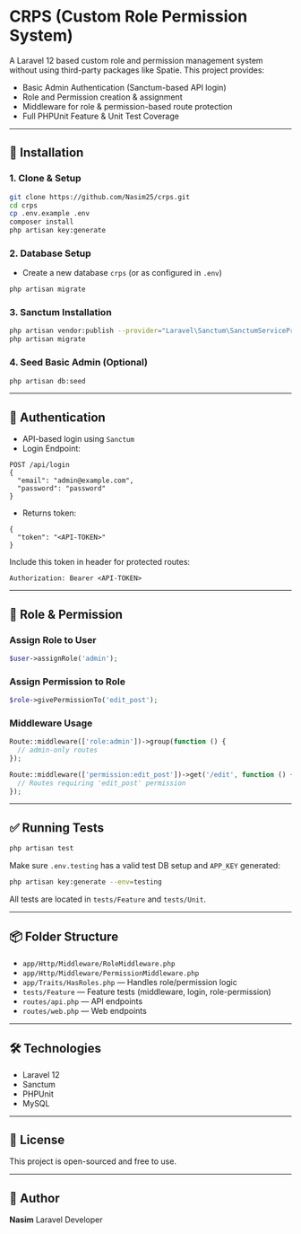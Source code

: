 # CRPS (Custom Role Permission System)

A Laravel 12 based custom role and permission management system without using third-party packages like Spatie. This project provides:

* Basic Admin Authentication (Sanctum-based API login)
* Role and Permission creation & assignment
* Middleware for role & permission-based route protection
* Full PHPUnit Feature & Unit Test Coverage

---

## 🚀 Installation

### 1. Clone & Setup

```bash
git clone https://github.com/Nasim25/crps.git
cd crps
cp .env.example .env
composer install
php artisan key:generate
```

### 2. Database Setup

* Create a new database `crps` (or as configured in `.env`)

```bash
php artisan migrate
```

### 3. Sanctum Installation

```bash
php artisan vendor:publish --provider="Laravel\Sanctum\SanctumServiceProvider"
php artisan migrate
```

### 4. Seed Basic Admin (Optional)

```bash
php artisan db:seed
```

---

## 🔐 Authentication

* API-based login using `Sanctum`
* Login Endpoint:

```
POST /api/login
{
  "email": "admin@example.com",
  "password": "password"
}
```

* Returns token:

```
{
  "token": "<API-TOKEN>"
}
```

Include this token in header for protected routes:

```
Authorization: Bearer <API-TOKEN>
```

---

## 🧾 Role & Permission

### Assign Role to User

```php
$user->assignRole('admin');
```

### Assign Permission to Role

```php
$role->givePermissionTo('edit_post');
```

### Middleware Usage

```php
Route::middleware(['role:admin'])->group(function () {
  // admin-only routes
});

Route::middleware(['permission:edit_post'])->get('/edit', function () {
  // Routes requiring 'edit_post' permission
});
```

---

## ✅ Running Tests

```bash
php artisan test
```

Make sure `.env.testing` has a valid test DB setup and `APP_KEY` generated:

```bash
php artisan key:generate --env=testing
```

All tests are located in `tests/Feature` and `tests/Unit`.

---

## 📦 Folder Structure

* `app/Http/Middleware/RoleMiddleware.php`
* `app/Http/Middleware/PermissionMiddleware.php`
* `app/Traits/HasRoles.php` — Handles role/permission logic
* `tests/Feature` — Feature tests (middleware, login, role-permission)
* `routes/api.php` — API endpoints
* `routes/web.php` — Web endpoints

---

## 🛠 Technologies

* Laravel 12
* Sanctum
* PHPUnit
* MySQL

---

## 📄 License

This project is open-sourced and free to use.

---

## 👤 Author

**Nasim**
Laravel Developer
